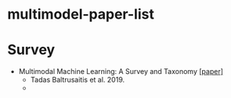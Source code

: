 # multimodel-paper-list
# Survey
- Multimodal Machine Learning: A Survey and Taxonomy [[paper]](https://ieeexplore.ieee.org/stamp/stamp.jsp?arnumber=8269806&casa_token=xmW9NnJlwKUAAAAA:EBsYaso0026JprwatFx09ekfHRoRXcdwOyywlIQ7NfVfnuRgndZhM-eLck94UfPbJepKYewOvPk&tag=1)
  - Tadas Baltrusaitis et al. 2019.
  - 
